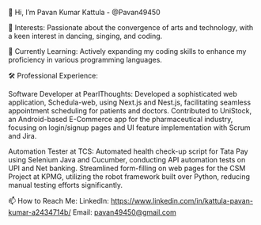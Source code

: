 👋 Hi, I’m Pavan Kumar Kattula - @Pavan49450

👀 Interests:
  Passionate about the convergence of arts and technology, with a keen interest in dancing, singing, and coding.

🌱 Currently Learning:
  Actively expanding my coding skills to enhance my proficiency in various programming languages.
  
🛠️ Professional Experience:

Software Developer at PearlThoughts:
Developed a sophisticated web application, Schedula-web, using Next.js and Nest.js, facilitating seamless appointment scheduling for patients and doctors.
Contributed to UniStock, an Android-based E-Commerce app for the pharmaceutical industry, focusing on login/signup pages and UI feature implementation with Scrum and Jira.

Automation Tester at TCS:
Automated health check-up script for Tata Pay using Selenium Java and Cucumber, conducting API automation tests on UPI and Net banking.
Streamlined form-filling on web pages for the CSM Project at KPMG, utilizing the robot framework built over Python, reducing manual testing efforts significantly.

📫 How to Reach Me:
LinkedIn: https://www.linkedin.com/in/kattula-pavan-kumar-a2434714b/
Email: pavan49450@gmail.com

